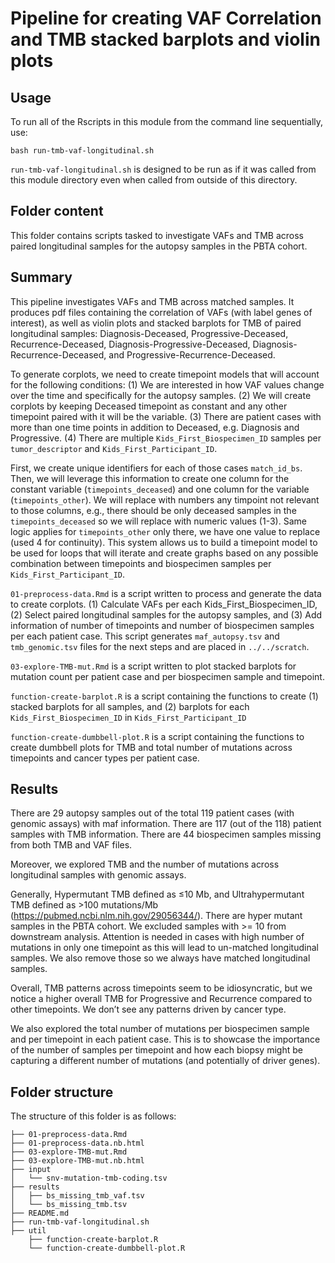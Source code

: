 # Pipeline for creating VAF Correlation and TMB stacked barplots and violin plots

## Usage

To run all of the Rscripts in this module from the command line sequentially, use:

```
bash run-tmb-vaf-longitudinal.sh
```

`run-tmb-vaf-longitudinal.sh` is designed to be run as if it was called from this module directory even when called from outside of this directory.

## Folder content

This folder contains scripts tasked to investigate VAFs and TMB across paired longitudinal samples for the autopsy samples in the PBTA cohort.

## Summary 
This pipeline investigates VAFs and TMB across matched samples. It produces pdf files containing the correlation of VAFs (with label genes of interest), as well as violin plots and stacked barplots for TMB of paired longitudinal samples: Diagnosis-Deceased, Progressive-Deceased, Recurrence-Deceased, Diagnosis-Progressive-Deceased, Diagnosis-Recurrence-Deceased, and Progressive-Recurrence-Deceased.

To generate corplots, we need to create timepoint models that will account for the following conditions: 
(1) We are interested in how VAF values change over the time and specifically for the autopsy samples. 
(2) We will create corplots by keeping Deceased timepoint as constant and any other timepoint paired with it will be the variable. 
(3) There are patient cases with more than one time points in addition to Deceased, e.g. Diagnosis and Progressive. 
(4) There are multiple `Kids_First_Biospecimen_ID` samples per `tumor_descriptor` and `Kids_First_Participant_ID`.

First, we create unique identifiers for each of those cases `match_id_bs`.
Then, we will leverage this information to create one column for the constant variable (`timepoints_deceased`) and one column for the variable (`timepoints_other`). We will replace with numbers any timpoint not relevant to those columns, e.g., there should be only deceased samples in the `timepoints_deceased` so we will replace with numeric values (1-3). Same logic applies for `timepoints_other` only there, we have one value to replace (used 4 for continuity). This system allows us to build a timepoint model to be used for loops that will iterate and create graphs based on any possible combination between timepoints and biospecimen samples per `Kids_First_Participant_ID`.

`01-preprocess-data.Rmd` is a script written to process and generate the data to create corplots. (1) Calculate VAFs per each Kids_First_Biospecimen_ID, (2) Select paired longitudinal samples for the autopsy samples, and (3) Add information of number of timepoints and number of biospecimen samples per each patient case. This script generates `maf_autopsy.tsv` and `tmb_genomic.tsv` files for the next steps and are placed in `../../scratch`.

`03-explore-TMB-mut.Rmd` is a script written to plot stacked barplots for mutation count per patient case and per biospecimen sample and timepoint.

`function-create-barplot.R` is a script containing the functions to create (1) stacked barplots for all samples, and (2) barplots for each `Kids_First_Biospecimen_ID` in `Kids_First_Participant_ID`

`function-create-dumbbell-plot.R` is a script containing the functions to create dumbbell plots for TMB and total number of mutations across timepoints and cancer types per patient case.


## Results

There are 29 autopsy samples out of the total 119 patient cases (with genomic assays) with maf information. There are 117 (out of the 118) patient samples with TMB information. There are 44 biospecimen samples missing from both TMB and VAF files. 


Moreover, we explored TMB and the number of mutations across longitudinal samples with genomic assays. 

Generally, Hypermutant TMB defined as ≤10 Mb, and Ultrahypermutant TMB defined as >100 mutations/Mb (https://pubmed.ncbi.nlm.nih.gov/29056344/). There are hyper mutant samples in the PBTA cohort. We excluded samples with >= 10 from downstream analysis. Attention is needed in cases with high number of mutations in only one timepoint as this will lead to un-matched longitudinal samples. We also remove those so we always have matched longitudinal samples.

Overall, TMB patterns across timepoints seem to be idiosyncratic, but we notice a higher overall TMB for Progressive and Recurrence compared to other timepoints. We don’t see any patterns driven by cancer type.

We also explored the total number of mutations per biospecimen sample and per timepoint in each patient case. This is to showcase the importance of the number of samples per timepoint and how each biopsy might be capturing a different number of mutations (and potentially of driver genes). 


## Folder structure 

The structure of this folder is as follows:

```
├── 01-preprocess-data.Rmd
├── 01-preprocess-data.nb.html
├── 03-explore-TMB-mut.Rmd
├── 03-explore-TMB-mut.nb.html
├── input
│   └── snv-mutation-tmb-coding.tsv
├── results
│   ├── bs_missing_tmb_vaf.tsv
│   └── bs_missing_tmb.tsv
├── README.md
├── run-tmb-vaf-longitudinal.sh
├── util
    ├── function-create-barplot.R
    └── function-create-dumbbell-plot.R
```

